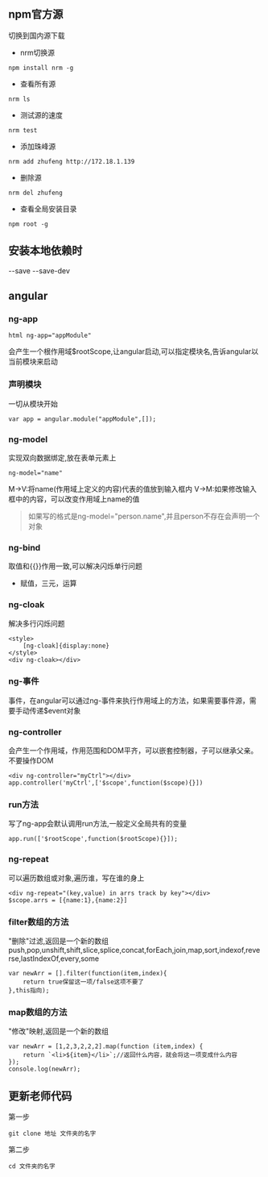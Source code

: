 ## npm官方源
切换到国内源下载
- nrm切换源
```
npm install nrm -g
```
- 查看所有源
```
nrm ls
```
- 测试源的速度
```
nrm test
```
- 添加珠峰源
```
nrm add zhufeng http://172.18.1.139
```
- 删除源
```
nrm del zhufeng
```
- 查看全局安装目录 
```
npm root -g
```

## 安装本地依赖时
--save  --save-dev


## angular
### ng-app
```
html ng-app="appModule"
```
会产生一个根作用域$rootScope,让angular启动,可以指定模块名,告诉angular以当前模块来启动
### 声明模块
一切从模块开始
```
var app = angular.module("appModule",[]);
```
### ng-model
实现双向数据绑定,放在表单元素上
```
ng-model="name"
```
M->V:将name(作用域上定义的内容)代表的值放到输入框内
V->M:如果修改输入框中的内容，可以改变作用域上name的值

> 如果写的格式是ng-model="person.name",并且person不存在会声明一个对象

### ng-bind
取值和{{}}作用一致,可以解决闪烁单行问题

- 赋值，三元，运算

### ng-cloak
解决多行闪烁问题
```
<style>
    [ng-cloak]{display:none}
</style>
<div ng-cloak></div>
```

### ng-事件 
事件，在angular可以通过ng-事件来执行作用域上的方法，如果需要事件源，需要手动传递$event对象

### ng-controller
会产生一个作用域，作用范围和DOM平齐，可以嵌套控制器，子可以继承父亲。不要操作DOM
```
<div ng-controller="myCtrl"></div>
app.controller('myCtrl',['$scope',function($scope){}])
```

### run方法
写了ng-app会默认调用run方法,一般定义全局共有的变量
```
app.run(['$rootScope',function($rootScope){}]);
```

### ng-repeat
可以遍历数组或对象,遍历谁，写在谁的身上
```
<div ng-repeat="(key,value) in arrs track by key"></div>
$scope.arrs = [{name:1},{name:2}]
```

### filter数组的方法
"删除"过滤,返回是一个新的数组
push,pop,unshift,shift,slice,splice,concat,forEach,join,map,sort,indexof,reverse,lastIndexOf,every,some
```
var newArr = [].filter(function(item,index){
    return true保留这一项/false这项不要了
},this指向);
```

### map数组的方法
"修改"映射,返回是一个新的数组
```
var newArr = [1,2,3,2,2,2].map(function (item,index) {
    return `<li>${item}</li>`;//返回什么内容，就会将这一项变成什么内容
});
console.log(newArr);
``` 


## 更新老师代码
第一步
```
git clone 地址 文件夹的名字
```
第二步
```
cd 文件夹的名字
```